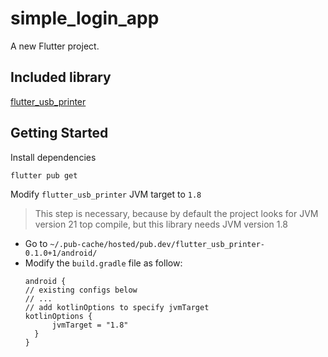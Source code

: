 # simple_login_app

A new Flutter project.

## Included library
[flutter_usb_printer](https://pub.dev/packages/flutter_usb_printer)

## Getting Started

Install dependencies
```
flutter pub get
```

Modify `flutter_usb_printer` JVM target to `1.8`
> This step is necessary, because by default the project looks for JVM version 21 top compile, but this library needs JVM version 1.8
- Go to `~/.pub-cache/hosted/pub.dev/flutter_usb_printer-0.1.0+1/android/`
- Modify the `build.gradle` file as follow:
  ```
  android {
  // existing configs below
  // ...
  // add kotlinOptions to specify jvmTarget
  kotlinOptions {
        jvmTarget = "1.8"
    }
  }

